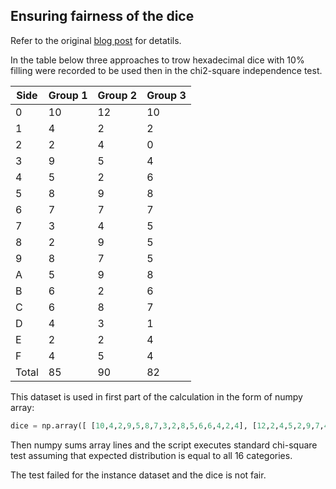 ## Ensuring fairness of the dice

Refer to the original [blog post](https://towardsdatascience.com/running-chi-square-tests-in-python-with-die-roll-data-b9903817c51b) for detatils.

In the table below three approaches to trow hexadecimal dice with 10% filling were recorded to be used then in the chi2-square independence test.

Side|Group 1|Group 2|Group 3
--- |  ---  |  ---  |  ---
0   |10	    |12	    |10
1   |4	    |2	    |2
2   |2	    |4	    |0
3   |9	    |5	    |4
4   |5	    |2	    |6
5   |8	    |9	    |8
6   |7	    |7	    |7
7   |3	    |4	    |5
8   |2	    |9	    |5
9   |8	    |7	    |5
A   |5	    |9	    |8
B   |6	    |2	    |6
C   |6	    |8	    |7
D   |4	    |3	    |1
E   |2	    |2	    |4
F   |4	    |5	    |4
Total|85    |90	    |82

This dataset is used in first part of the calculation in the form of numpy array:

```python
dice = np.array([ [10,4,2,9,5,8,7,3,2,8,5,6,6,4,2,4], [12,2,4,5,2,9,7,4,9,7,9,2,8,3,2,5], [10,2,0,4,6,8,7,5,5,5,8,6,7,1,4,4]])
```

Then numpy sums array lines and the script executes standard chi-square test assuming that expected distribution is equal to all 16 categories. 

The test failed for the instance dataset and the dice is not fair.